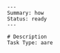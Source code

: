 
        ---
        Summary: how
        Status: ready
        ---

        # Description
        Task Type: aare
        